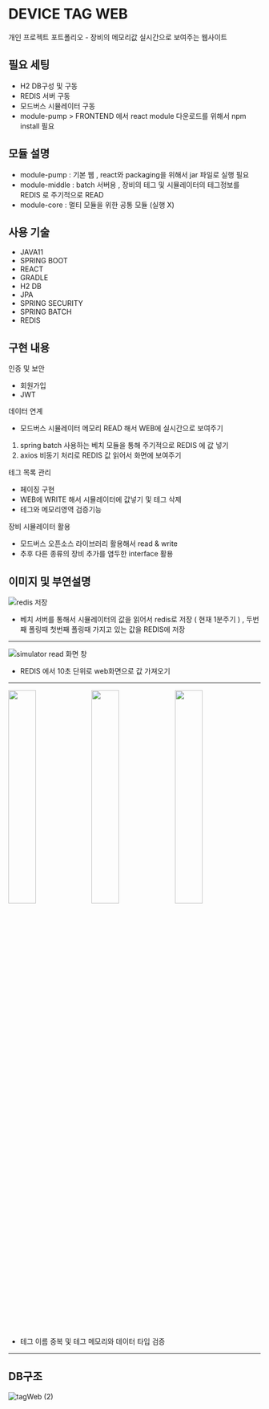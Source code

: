 # DEVICE TAG WEB
개인 프로젝트 포트폴리오 - 장비의 메모리값 실시간으로 보여주는 웹사이트 

## 필요 세팅
- H2 DB구성 및 구동
- REDIS 서버 구동
- 모드버스 시뮬레이터 구동
- module-pump >  FRONTEND  에서 react module 다운로드를 위해서 npm install 필요


## 모듈 설명
- module-pump :  기본 웹 , react와 packaging을 위해서 jar 파일로 실행 필요
- module-middle :  batch 서버용 ,  장비의 테그 및 시뮬레이터의 테그정보를 REDIS 로 주기적으로 READ
- module-core :   멀티 모듈을 위한 공통 모듈 (실행 X)



## 사용 기술
- JAVA11 
- SPRING BOOT
- REACT
- GRADLE
- H2 DB
- JPA
- SPRING SECURITY
- SPRING BATCH
- REDIS

## 구현 내용
인증 및 보안
* 회원가입
* JWT

데이터 연계
* 모드버스 시뮬레이터 메모리 READ 해서 WEB에 실시간으로 보여주기
1. spring batch 사용하는 베치 모듈을 통해 주기적으로 REDIS 에 값 넣기 
2. axios 비동기 처리로 REDIS 값 읽어서 화면에 보여주기

테그 목록 관리
* 페이징 구현
* WEB에 WRITE 해서 시뮬레이터에 값넣기 및 테그 삭제
* 테그와 메모리영역 검증기능

장비 시뮬레이터 활용
* 모드버스 오픈소스 라이브러리 활용해서 read & write
* 추후 다른 종류의 장비 추가를 염두한 interface 활용


## 이미지 및 부연설명

![redis 저장](https://user-images.githubusercontent.com/104551163/182080477-7604b7cc-8d71-4831-aa33-faed3a260eb2.PNG)

* 베치 서버를 통해서 시뮬레이터의 값을 읽어서 redis로 저장 ( 현재 1분주기 ) , 두번째 폴링때 첫번째 폴링때 가지고 있는 값을 REDIS에 저장
* * *

![simulator read 화면 창](https://user-images.githubusercontent.com/104551163/182082325-618165db-b5ef-4cda-86dd-60d1bc1472ce.PNG)

* REDIS 에서 10초 단위로 web화면으로 값 가져오기 
* * *
<div>
  <img src="https://user-images.githubusercontent.com/104551163/182088544-01ec3f6a-9e39-410f-a811-3b58c5bbc45e.PNG" style = "float:left; width: 33% " />
  <img src="https://user-images.githubusercontent.com/104551163/182088557-894f3daf-dd55-4646-9423-2a56edd1cc92.PNG" style = "float:left; width: 33% " />  
  <img src="https://user-images.githubusercontent.com/104551163/182088566-4ac5a2b1-a660-420f-944f-e1c3ec271123.PNG" style = "float:left; width: 33% " />               </div>                                                                                           

* 테그 이름 중복 및 테그 메모리와 데이터 타입  검증 
* * *

## DB구조 

![tagWeb (2)](https://user-images.githubusercontent.com/104551163/179693985-8bb8a501-652e-4f0c-b5c8-353072f140a2.png)


